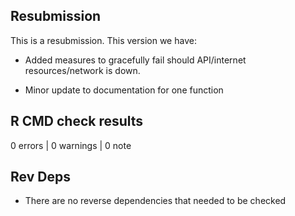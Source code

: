 ## Resubmission
This is a resubmission. This version we have: 

* Added measures to gracefully fail should API/internet resources/network is down.

* Minor update to documentation for one function

## R CMD check results

0 errors | 0 warnings | 0 note


## Rev Deps

* There are no reverse dependencies that needed to be checked



